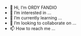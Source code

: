 - 👋 Hi, I’m ORDY FANDIO
- 👀 I’m interested in ...
- 🌱 I’m currently learning ...
- 💞️ I’m looking to collaborate on ...
- 📫 How to reach me ...

<!---
ordyfandio/ordyfandio is a ✨ special ✨ repository because its `README.md` (this file) appears on your GitHub profile.
You can click the Preview link to take a look at your changes.
--->
